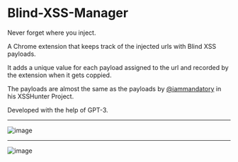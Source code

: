# Blind-XSS-Manager
Never forget where you inject.

A Chrome extension that keeps track of the injected urls with Blind XSS payloads.

It adds a unique value for each payload assigned to the url and recorded by the extension when it gets coppied.

The payloads are almost the same as the payloads by [@iammandatory](https://twitter.com/iammandatory) in his XSSHunter Project.

Developed with the help of GPT-3.

****
  
![image](https://user-images.githubusercontent.com/11223632/209441622-1187dfe8-1023-4145-a71d-2f5a0177ed5a.png)
****
![image](https://user-images.githubusercontent.com/11223632/209441632-3b88e6a6-2395-4fd4-a003-adbd7fb563b1.png)

